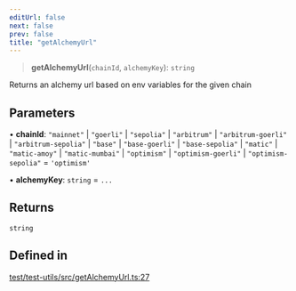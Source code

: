 ```yaml
---
editUrl: false
next: false
prev: false
title: "getAlchemyUrl"
---
```


> **getAlchemyUrl**(`chainId`, `alchemyKey`): `string`

Returns an alchemy url based on env variables for the given chain

## Parameters

• **chainId**: `"mainnet"` \| `"goerli"` \| `"sepolia"` \| `"arbitrum"` \| `"arbitrum-goerli"` \| `"arbitrum-sepolia"` \| `"base"` \| `"base-goerli"` \| `"base-sepolia"` \| `"matic"` \| `"matic-amoy"` \| `"matic-mumbai"` \| `"optimism"` \| `"optimism-goerli"` \| `"optimism-sepolia"` = `'optimism'`

• **alchemyKey**: `string` = `...`

## Returns

`string`

## Defined in

[test/test-utils/src/getAlchemyUrl.ts:27](https://github.com/evmts/tevm-monorepo/blob/main/test/test-utils/src/getAlchemyUrl.ts#L27)
